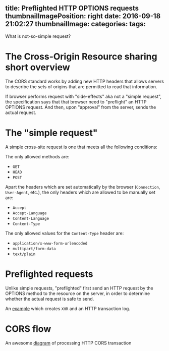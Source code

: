 title: Preflighted HTTP OPTIONS requests
thumbnailImagePosition: right
date: 2016-09-18 21:02:27
thumbnailImage:
categories:
tags:
---

What is not-so-simple request?

<!--more-->
<!--toc-->

# The Cross-Origin Resource sharing short overview

The CORS standard works by adding new HTTP headers that allows servers to describe the sets of origins that are permitted to read that information.

If browser performs request with "side-effects" aka not a "simple request", the specification says that that browser need to "preflight" an HTTP OPTIONS request. And then, upon "approval" from the server, sends the actual request.

# The "simple request"

A simple cross-site request is one that meets all the following conditions:

The only allowed methods are:
* `GET`
* `HEAD`
* `POST`

Apart the headers which are set automatically by the browser (`Connection`, `User-Agent`, etc.), the only headers which are allowed to be manually set are:
* `Accept`
* `Accept-Language`
* `Content-Language`
* `Content-Type`

The only allowed values for the `Content-Type` header are:

* `application/x-www-form-urlencoded`
* `multipart/form-data`
* `text/plain`

# Preflighted requests

Unlike simple requests, "preflighted" first send an HTTP request by the OPTIONS method to the resource on the server, in order to determine whether the actual request is safe to send.

An [example](https://developer.mozilla.org/en-US/docs/Web/HTTP/Access_control_CORS#Preflighted_requests) which creates `XHR` and an HTTP transaction log.

# CORS flow

An awesome [diagram](https://www.html5rocks.com/static/images/cors_server_flowchart.png) of processing HTTP CORS transaction